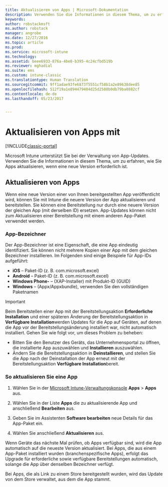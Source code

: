 ```yaml
---
title: Aktualisieren von Apps | Microsoft-Dokumentation
description: Verwenden Sie die Informationen in diesem Thema, um zu erfahren, wie Sie Apps aktualisieren, wenn eine neue Version erforderlich ist.
keywords: 
author: robstackmsft
ms.author: robstack
manager: angrobe
ms.date: 12/27/2016
ms.topic: article
ms.prod: 
ms.service: microsoft-intune
ms.technology: 
ms.assetid: beee6933-876a-4be0-b395-4c24cfbd519b
ms.reviewer: mghadial
ms.suite: ems
ms.custom: intune-classic
ms.translationtype: Human Translation
ms.sourcegitcommit: 9ff1adae93fe6873f5551cf58b1a2e89638dee85
ms.openlocfilehash: 512f19a1e894479404d25d2500b0db79ba0882cf
ms.contentlocale: de-de
ms.lasthandoff: 05/23/2017


---
```


# <a name="update-apps-using-microsoft-intune"></a>Aktualisieren von Apps mit 

[!INCLUDE[classic-portal](../includes/classic-portal.md)]

Microsoft Intune unterstützt Sie bei der Verwaltung von App-Updates. Verwenden Sie die Informationen in diesem Thema, um zu erfahren, wie Sie Apps aktualisieren, wenn eine neue Version erforderlich ist.

## <a name="how-to-update-apps"></a>Aktualisieren von Apps
Wenn eine neue Version einer von Ihnen bereitgestellten App veröffentlicht wird, können Sie mit Intune die neuere Version der App aktualisieren und bereitstellen. Sie können eine Bereitstellung nur durch eine neuere Version der gleichen App (mit derselben ID) ersetzen. App-Updates können nicht zum Aktualisieren einer Bereitstellung mit einem anderen App-Paket verwendet werden.

### <a name="app-identifiers"></a>App-Bezeichner
Der App-Bezeichner ist eine Eigenschaft, die eine App eindeutig identifiziert. Sie können nicht mehrere Kopien einer App mit dem gleichen Bezeichner installieren. Im Folgenden sind einige Beispiele für App-IDs aufgeführt:

- **iOS** – Paket-ID (z. B. com.microsoft.excel)
- **Android** – Paket-ID (z. B. com.microsoft.excel)
- **Windows Phone-** – (XAP-Installer) mit Produkt-ID (GUID)
- **Windows** – (Appx/Appxbundle), verwenden Sie den vollständigen Paketnamen



> [!IMPORTANT]
> Beim Bereitstellen einer App mit der Bereitstellungsaktion **Erforderliche Installation** und einer späteren Änderung der Bereitstellungsaktion in **Verfügbare Installation**werden Updates für die App auf Geräten, auf denen die App vor der Bereitstellungsänderung installiert war, nicht automatisch installiert. Gehen Sie wie folgt vor, um dieses Problem zu beheben:
>
> -   Bitten Sie den Benutzer des Geräts, das Unternehmensportal zu öffnen, die installierte App auszuwählen und **Installieren** auszuwählen.
> -   Ändern Sie die Bereitstellungsaktion in **Deinstallieren**, und stellen Sie die App nach der Deinstallation der App erneut mit der Bereitstellungsaktion **Verfügbare Installation**bereit.

### <a name="to-update-an-app"></a>So aktualisieren Sie eine App

1.  Wählen Sie in der [Microsoft Intune-Verwaltungskonsole](https://manage.microsoft.com) **Apps** &gt; **Apps** aus.

2.  Wählen Sie in der Liste **Apps** die zu aktualisierende App und anschließend **Bearbeiten** aus.

3.  Geben Sie im Assistenten **Software bearbeiten** neue Details für das App-Paket ein.

4.  Wählen Sie anschließend **Aktualisieren** aus.

Wenn Geräte das nächste Mal prüfen, ob Apps verfügbar sind, wird die App automatisch auf die neueste Version aktualisiert.
Bei Apps, die aus einem App-Paket installiert wurden (branchenspezifische Apps), erfolgt das Upgrade für erforderliche sowie verfügbare Bereitstellungen automatisch, solange die App über denselben Bezeichner verfügt.

Bei Apps, die als Link zu einem Store bereitgestellt wurden, wird das Update von dem Store verwaltet, aus dem die App stammt.

